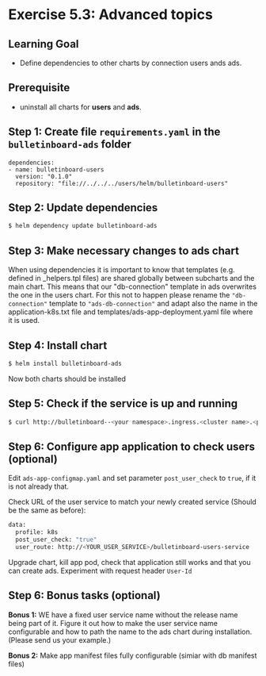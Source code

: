 Exercise 5.3: Advanced topics
====================================================

## Learning Goal
- Define dependencies to other charts by connection users ands ads.

## Prerequisite

- uninstall all charts for **users** and **ads**.

## Step 1: Create file `requirements.yaml` in the `bulletinboard-ads` folder

```
dependencies:
- name: bulletinboard-users
  version: "0.1.0"
  repository: "file://../../../users/helm/bulletinboard-users"

``` 

## Step 2: Update dependencies

```bash
$ helm dependency update bulletinboard-ads
```

## Step 3: Make necessary changes to ads chart

When using dependencies it is important to know that templates (e.g. defined in _helpers.tpl files) are shared globally between subcharts and the main chart. This means that our "db-connection" template in ads overwrites the one in the users chart. For this not to happen please rename the `"db-connection"` template to `"ads-db-connection"` and adapt also the name in the application-k8s.txt file  and templates/ads-app-deployment.yaml file where it is used.

## Step 4: Install chart

```bash
$ helm install bulletinboard-ads
```

Now both charts should be installed


## Step 5: Check if the service is up and running

```bash
$ curl http://bulletinboard--<your namespace>.ingress.<cluster name>.<project name>.shoot.canary.k8s-hana.ondemand.com/ads/api/v1/ads
```

## Step 6: Configure app application to check users (optional)

Edit `ads-app-configmap.yaml` and set parameter `post_user_check` to `true`, if it is not already that.

Check URL of the user service to match your newly created service (Should be the same as before):


```bash
data:
  profile: k8s
  post_user_check: "true"
  user_route: http://<YOUR_USER_SERVICE>/bulletinboard-users-service
```

Upgrade chart, kill app pod, check that application still works and that you can create ads. Experiment with request header `User-Id`

## Step 6: Bonus tasks (optional)

**Bonus 1:** WE have a fixed user service name without the release name being part of it. Figure it out how to make the user service name configurable and how to path the name to the ads chart during installation. (Please send us your example.)

**Bonus 2:** Make app manifest files fully configurable (simiar with db manifest files)

 
